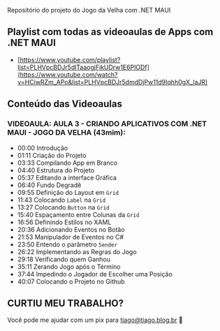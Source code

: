 Repositório do projeto do Jogo da Velha com .NET MAUI

## Playlist com todas as videoaulas de Apps com .NET MAUI
- [https://www.youtube.com/playlist?list=PLHVpcBDJr5dlTaaogjFikUDrw1E6PlODf](https://www.youtube.com/watch?v=HCiwRZm_APo&list=PLHVpcBDJr5dmdDjPw11d9Iqhh0gX_laJR)

## Conteúdo das Videoaulas
### VIDEOAULA: AULA 3 - CRIANDO APLICATIVOS COM .NET MAUI - JOGO DA VELHA (43mim):
- 00:00 Introdução
- 01:11 Criação do Projeto
- 03:33 Compilando App em Branco
- 04:40 Estrutura do Projeto
- 05:37 Editando a interface Gráfica
- 06:40 Fundo Degradê
- 09:55 Definição do Layout em ```Grid```
- 11:43 Colocando ```Label``` na ```Grid```
- 13:27 Colocando ```Button``` na ```Grid```
- 15:40 Espaçamento entre Colunas da ```Grid```
- 16:56 Definindo Estilos no XAML
- 20:36 Adicionando Eventos no Botão
- 21:53 Manipulador de Eventos no C#
- 23:50 Entendo o parâmetro ```Sender```
- 26:22 Implementando as Regras do Jogo
- 29:18 Verificando quem Ganhou
- 35:11 Zerando Jogo após o Término
- 37:44 Impedindo o Jogador de Escolher uma Posição
- 40:07 Colocando o Projeto no Github

## CURTIU MEU TRABALHO?
Você pode me ajudar com um pix para tiago@tiago.blog.br 🍻
